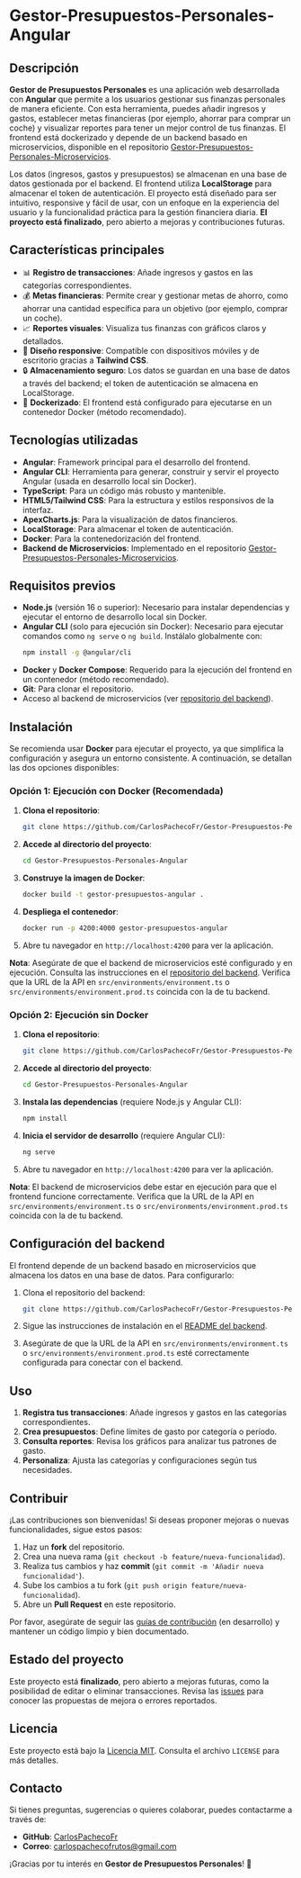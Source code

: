 # Gestor-Presupuestos-Personales-Angular

## Descripción

**Gestor de Presupuestos Personales** es una aplicación web desarrollada con **Angular** que permite a los usuarios gestionar sus finanzas personales de manera eficiente. Con esta herramienta, puedes añadir ingresos y gastos, establecer metas financieras (por ejemplo, ahorrar para comprar un coche) y visualizar reportes para tener un mejor control de tus finanzas. El frontend está dockerizado y depende de un backend basado en microservicios, disponible en el repositorio [Gestor-Presupuestos-Personales-Microservicios](https://github.com/CarlosPachecoFr/Gestor-Presupuestos-Personales-Microservicios).

Los datos (ingresos, gastos y presupuestos) se almacenan en una base de datos gestionada por el backend. El frontend utiliza **LocalStorage** para almacenar el token de autenticación. El proyecto está diseñado para ser intuitivo, responsive y fácil de usar, con un enfoque en la experiencia del usuario y la funcionalidad práctica para la gestión financiera diaria. **El proyecto está finalizado**, pero abierto a mejoras y contribuciones futuras.

## Características principales

- 📊 **Registro de transacciones**: Añade ingresos y gastos en las categorías correspondientes.
- 💰 **Metas financieras**: Permite crear y gestionar metas de ahorro, como ahorrar una cantidad específica para un objetivo (por ejemplo, comprar un coche).
- 📈 **Reportes visuales**: Visualiza tus finanzas con gráficos claros y detallados.
- 📱 **Diseño responsive**: Compatible con dispositivos móviles y de escritorio gracias a **Tailwind CSS**.
- 🔒 **Almacenamiento seguro**: Los datos se guardan en una base de datos a través del backend; el token de autenticación se almacena en LocalStorage.
- 🐳 **Dockerizado**: El frontend está configurado para ejecutarse en un contenedor Docker (método recomendado).

## Tecnologías utilizadas

- **Angular**: Framework principal para el desarrollo del frontend.
- **Angular CLI**: Herramienta para generar, construir y servir el proyecto Angular (usada en desarrollo local sin Docker).
- **TypeScript**: Para un código más robusto y mantenible.
- **HTML5/Tailwind CSS**: Para la estructura y estilos responsivos de la interfaz.
- **ApexCharts.js**: Para la visualización de datos financieros.
- **LocalStorage**: Para almacenar el token de autenticación.
- **Docker**: Para la contenedorización del frontend.
- **Backend de Microservicios**: Implementado en el repositorio [Gestor-Presupuestos-Personales-Microservicios](https://github.com/CarlosPachecoFr/Gestor-Presupuestos-Personales-Microservicios).

## Requisitos previos

- **Node.js** (versión 16 o superior): Necesario para instalar dependencias y ejecutar el entorno de desarrollo local sin Docker.
- **Angular CLI** (solo para ejecución sin Docker): Necesario para ejecutar comandos como `ng serve` o `ng build`. Instálalo globalmente con:
  ```bash
  npm install -g @angular/cli
  ```
- **Docker** y **Docker Compose**: Requerido para la ejecución del frontend en un contenedor (método recomendado).
- **Git**: Para clonar el repositorio.
- Acceso al backend de microservicios (ver [repositorio del backend](https://github.com/CarlosPachecoFr/Gestor-Presupuestos-Personales-Microservicios)).

## Instalación

Se recomienda usar **Docker** para ejecutar el proyecto, ya que simplifica la configuración y asegura un entorno consistente. A continuación, se detallan las dos opciones disponibles:

### Opción 1: Ejecución con Docker (Recomendada)

1. **Clona el repositorio**:
   ```bash
   git clone https://github.com/CarlosPachecoFr/Gestor-Presupuestos-Personales-Angular.git
   ```

2. **Accede al directorio del proyecto**:
   ```bash
   cd Gestor-Presupuestos-Personales-Angular
   ```

3. **Construye la imagen de Docker**:
   ```bash
   docker build -t gestor-presupuestos-angular .
   ```

4. **Despliega el contenedor**:
   ```bash
   docker run -p 4200:4000 gestor-presupuestos-angular
   ```

5. Abre tu navegador en `http://localhost:4200` para ver la aplicación.

**Nota**: Asegúrate de que el backend de microservicios esté configurado y en ejecución. Consulta las instrucciones en el [repositorio del backend](https://github.com/CarlosPachecoFr/Gestor-Presupuestos-Personales-Microservicios). Verifica que la URL de la API en `src/environments/environment.ts` o `src/environments/environment.prod.ts` coincida con la de tu backend.

### Opción 2: Ejecución sin Docker

1. **Clona el repositorio**:
   ```bash
   git clone https://github.com/CarlosPachecoFr/Gestor-Presupuestos-Personales-Angular.git
   ```

2. **Accede al directorio del proyecto**:
   ```bash
   cd Gestor-Presupuestos-Personales-Angular
   ```

3. **Instala las dependencias** (requiere Node.js y Angular CLI):
   ```bash
   npm install
   ```

4. **Inicia el servidor de desarrollo** (requiere Angular CLI):
   ```bash
   ng serve
   ```

5. Abre tu navegador en `http://localhost:4200` para ver la aplicación.

**Nota**: El backend de microservicios debe estar en ejecución para que el frontend funcione correctamente. Verifica que la URL de la API en `src/environments/environment.ts` o `src/environments/environment.prod.ts` coincida con la de tu backend.

## Configuración del backend

El frontend depende de un backend basado en microservicios que almacena los datos en una base de datos. Para configurarlo:

1. Clona el repositorio del backend:
   ```bash
   git clone https://github.com/CarlosPachecoFr/Gestor-Presupuestos-Personales-Microservicios.git
   ```

2. Sigue las instrucciones de instalación en el [README del backend](https://github.com/CarlosPachecoFr/Gestor-Presupuestos-Personales-Microservicios).

3. Asegúrate de que la URL de la API en `src/environments/environment.ts` o `src/environments/environment.prod.ts` esté correctamente configurada para conectar con el backend.

## Uso

1. **Registra tus transacciones**: Añade ingresos y gastos en las categorías correspondientes.
2. **Crea presupuestos**: Define límites de gasto por categoría o período.
3. **Consulta reportes**: Revisa los gráficos para analizar tus patrones de gasto.
4. **Personaliza**: Ajusta las categorías y configuraciones según tus necesidades.

## Contribuir

¡Las contribuciones son bienvenidas! Si deseas proponer mejoras o nuevas funcionalidades, sigue estos pasos:

1. Haz un **fork** del repositorio.
2. Crea una nueva rama (`git checkout -b feature/nueva-funcionalidad`).
3. Realiza tus cambios y haz **commit** (`git commit -m 'Añadir nueva funcionalidad'`).
4. Sube los cambios a tu fork (`git push origin feature/nueva-funcionalidad`).
5. Abre un **Pull Request** en este repositorio.

Por favor, asegúrate de seguir las [guías de contribución](CONTRIBUTING.md) (en desarrollo) y mantener un código limpio y bien documentado.

## Estado del proyecto

Este proyecto está **finalizado**, pero abierto a mejoras futuras, como la posibilidad de editar o eliminar transacciones. Revisa las [issues](https://github.com/CarlosPachecoFr/Gestor-Presupuestos-Personales-Angular/issues) para conocer las propuestas de mejora o errores reportados.

## Licencia

Este proyecto está bajo la [Licencia MIT](LICENSE). Consulta el archivo `LICENSE` para más detalles.

## Contacto

Si tienes preguntas, sugerencias o quieres colaborar, puedes contactarme a través de:

- **GitHub**: [CarlosPachecoFr](https://github.com/CarlosPachecoFr)
- **Correo**: carlospachecofrutos@gmail.com

¡Gracias por tu interés en **Gestor de Presupuestos Personales**! 🚀
